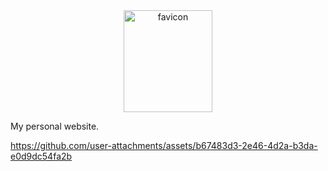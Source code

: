 <div align="center">
  <img width="142" height="163" alt="favicon" src="https://github.com/user-attachments/assets/e2c94d97-af9f-4a96-86f8-0669351e6d3e" />
</div>

My personal website.

https://github.com/user-attachments/assets/b67483d3-2e46-4d2a-b3da-e0d9dc54fa2b

